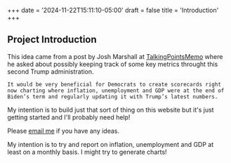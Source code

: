 +++
date = '2024-11-22T15:11:10-05:00'
draft = false
title = 'Introduction'
+++

## Project Introduction

This idea came from a post by Josh Marshall at [TalkingPointsMemo](https://talkingpointsmemo.com/edblog/my-kingdom-for-some-scorecards) where he asked about possibly keeping track of some key metrics throught this second Trump administration.

`It would be very beneficial for Democrats to create scorecards right now charting where inflation, unemployment and GDP were at the end of Biden’s term and regularly updating it with Trump’s latest numbers.`

My intention is to build just that sort of thing on this website but it's just getting started and I'll probably need help!

Please [email me](information@americanscoreboard.org) if you have any ideas.

My intention is to try and report on inflation, unemployment and GDP at least on a monthly basis. I might try to generate charts!
